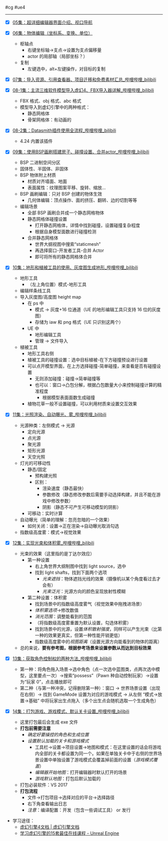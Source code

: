 #cg #ue4

---

- [x] [05集：超详细编辑器界面介绍、视口导航](https://www.bilibili.com/video/BV1C54y1R7co?t=2721.1&p=7)
- [x] [06集：物体编辑（坐标系、变换、单位）](https://www.bilibili.com/video/BV1C54y1R7co?t=2.1&p=8)
	- 枢轴点
		- 右键坐标轴->支点->设置为支点偏移量
		- actor 的局部轴（局部坐标？）
	- 复制
		- 左键选中，alt+左键操作，对目标的复制

- [x] [07集：导入资源、引用查看器、项目迁移和免费素材汇总\_哔哩哔哩\_bilibili](https://www.bilibili.com/video/BV1C54y1R7co?t=1315.0&p=9)
- [x] [08-1集：主流三维软件模型导入虚幻4、FBX导入器详解\_哔哩哔哩\_bilibili](https://www.bilibili.com/video/BV1C54y1R7co?t=40.6&p=10)
	- FBX 格式、obj 格式、abc 格式
	- 模型导入到虚幻引擎中的两种格式：
		- 静态网格体
		- 骨架网格体：有动画的
- [x] [08-2集：Datasmith插件使用全流程\_哔哩哔哩\_bilibili](https://www.bilibili.com/video/BV1C54y1R7co?t=3.1&p=11)
	- 4.24 内置该插件
- [x] [09集：使用BSP画刷搭建房子、碰撞设置、合并actor\_哔哩哔哩\_bilibili](https://www.bilibili.com/video/BV1C54y1R7co?t=2.6&p=12)
	- BSP 二进制空间分区
	- 固体性、半固体、非固体
	- BSP 物体附上材质
		- 材质对齐墙面、地面
		- 表面属性：纹理图案平移、旋转、缩放...
	- BSP 画刷编辑：只对 BSP 创建的物体生效
		- 几何体编辑：顶点操作、面的挤压、翻转、边的切割等等
	- 编辑场景
		- 全部 BSP 画刷合并成一个静态网格物体
		- 静态网格体碰撞设置
			- 打开静态网格体，详情中找到碰撞，设置碰撞复杂程度
			- 根据自身模型面数进行碰撞检测
		- 合并静态网格体
			- 世界大纲视图中搜索“staticmesh”
			- 再选择窗口-开发者工具-合并 Actor
			- 即可将所有的静态网格体合并
- [x] [10集：地形和植被工具的使用、灰度图生成地形\_哔哩哔哩\_bilibili](https://www.bilibili.com/video/BV1C54y1R7co?t=2.8&p=13)
	- 地形工具
		- （左上角位置）模式-地形工具
	- 编辑样条线工具
	- 导入灰度图/高度图 height map
		- 在 ps 中
			- 模式 -> 灰度+16 位通道（UE 的地形编辑工具只支持 16 位的灰度图）
			- 存储为 iaw 和 png 格式（UE 只识别这两个）
		- UE 中
			- 地形编辑工具
			- 管理 -> 文件导入
	- 植被工具
		- 地形工具右侧
		- 植被工具的碰撞设置：选中目标植被-在下方碰撞预设进行设置
		- 可以点开模型界面，在上方选择碰撞-简单碰撞，来查看是否有碰撞设置
			- 无则添加碰撞：碰撞->简单碰撞等
			- 也可以：窗口->凸包分解，根据凸包数量大小来控制碰撞计算的精准程度
				- 根据模型表面面数生成碰撞
		- 植物花草一般不设置碰撞，可以利用材质来设置交互效果
- [x] [11集：光照渲染、自动曝光、雾\_哔哩哔哩\_bilibili](https://www.bilibili.com/video/BV1C54y1R7co?t=4.4&p=14)
	- 光源种类：左侧模式 -> 光源
		- 定向光源
		- 点光源
		- 聚光源
		- 矩形光源
		- 天空光照
	- 灯光的可移动性
		- 静态/固定
			- 预构建光照
			- 区别：
				- 渲染速度（静态最快）
				- 参数修改（静态修改参数后需要手动选择构建，并且不能在游戏中修改参数）
				- 阴影（静态不可产生可移动模型的阴影）
		- 可移动：实时计算
	- 自动曝光（简单的理解：忽亮忽暗的一个效果）
		- 如何关闭：设置->正在渲染->自动曝光取消勾选
	- 指数级高度雾：模式->视觉效果
- [x] [12集：实现光束和体积雾\_哔哩哔哩\_bilibili](https://www.bilibili.com/video/BV1C54y1R7co?t=2.7&p=15)
	- 光束的效果（这里指的是丁达尔效应）
		- 第一种设置
			- 右上角世界大纲制图中找到 light source，选中
			- 找到 light shafts，找到下面两个选项
				- *光束遮挡*：物体遮挡光线的效果（摄像机以某个角度看过去才会有）
				- *光束泛光*：光源方向的颜色呈现放射性模糊
		- 第二种设置：体积雾
			- 找到场景中的指数级高度雾气（视觉效果中拖拽进场景）
			- *体积雾选项*->修改数值
			- *消光范围*：调整能看到的范围
			- （将指数级高度雾重置为默认设置，勾选体积雾）
			- 找到场景中的光源，设置*体积散射强度*，同样可以产生光束（比第一种的效果更真实，但第一种性能开销更低）
			- 指数级高度雾中的*视图距离*（设置光源方向能看到的物体的距离）
	- 总的来说，**要有参考图，根据参考场景来设置参数从而达到目标效果**
- [x] [13集：获取角色控制权的两种方法\_哔哩哔哩\_bilibili](https://www.bilibili.com/video/BV1C54y1R7co?t=1.8&p=16)
	- 第一种：将角色拖入场景->选中角色（点一次选中蓝图类，点两次选中模型，这里要点一次）->搜索“possess”（Pawn 种自动控制玩家）->设置为“玩家 0”，点击播放即可
	- 第二种（与第一种冲突，记得删除第一种）：窗口 -> 世界场景设置（出现在右侧）-> 找到 GameMode 设置为对应的游戏模式 -> 从左侧 “模式->放置->基础” 中将玩家出生点拖入（多个出生点会随机选取一个生成角色）
- [x] [14集：打包游戏、游戏模式、默认关卡设置\_哔哩哔哩\_bilibili](https://www.bilibili.com/video/BV1C54y1R7co?t=2.3&p=17)
	- 这里打包最后会生成 exe 文件
	- **打包前需要注意**
		- *确定好要操控的角色和生成位置*
		- *设置默认加载的关卡和游戏模式*
			- 工具栏->设置->项目设置->地图和模式：在这里设置的话会将游戏内全部的关卡都设置为同一个。如果在单独关卡中于右侧的世界场景设置中单独设置了游戏模式会覆盖掉前面的设置（*游戏模式覆盖*）
			- *编辑器开始地图*：打开编辑器时默认打开的场景
			- *游戏默认地图*：打包后默认加载的
	- 打包必装软件：VS 2017
	- **打包流程**
		- 文件->打包项目->选择对应的平台->选择路径
		- 右下角查看输出日志
		- *注意*：编译配置：开发（包含一些调试工具） or 发行
- 学习途径：
	- [虚幻引擎4文档 | 虚幻引擎文档](https://docs.unrealengine.com/4.27/zh-CN/)
	- [学习虚幻引擎的15套最佳在线课程 - Unreal Engine](https://www.unrealengine.com/zh-CN/blog/the-15-best-online-courses-to-learn-unreal-engine)